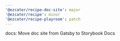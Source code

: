 ```yaml
---
'@ezcater/recipe-doc-site': major
'@ezcater/recipe': minor
'@ezcater/recipe-playroom': patch
---
```


docs: Move doc site from Gatsby to Storybook Docs
